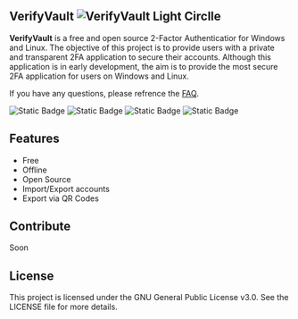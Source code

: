 ## VerifyVault ![VerifyVault Light Circlle](https://github.com/VerifyVault/VerifyVault/assets/170455817/689ccc65-b0a1-44a1-8086-76217310c2bb)
**VerifyVault** is a free and open source 2-Factor Authenticatior for Windows and Linux. The objective of this project is to provide users with a private and transparent 2FA application to secure their accounts. Although this application is in early development, the aim is to provide the most secure 2FA application for users on Windows and Linux.

If you have any questions, please refrence the [FAQ](https://github.com/VerifyVault/VerifyVault/blob/main/FAQ.md).

![Static Badge](https://img.shields.io/badge/GitHub-%23181717?style=for-the-badge&logo=github) ![Static Badge](https://img.shields.io/badge/Mastodon-%236364FF?style=for-the-badge&logo=mastodon&labelColor=white) ![Static Badge](https://img.shields.io/badge/Reddit-%23FF4500?style=for-the-badge&logo=reddit&labelColor=white) ![Static Badge](https://img.shields.io/badge/Matrix-%230DBD8B?style=for-the-badge&logo=element&labelColor=white)



## Features
- Free
- Offline
- Open Source
- Import/Export accounts
- Export via QR Codes

## Contribute
Soon

## License
This project is licensed under the GNU General Public License v3.0. See the LICENSE file for more details.
